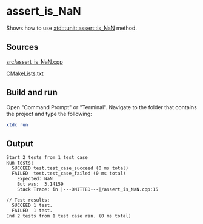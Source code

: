 # assert_is_NaN

Shows how to use [xtd::tunit::assert::is_NaN](https://gammasoft71.github.io/xtd/reference_guides/latest/classxtd_1_1tunit_1_1assert.html#a6f2b639e6b6f3cc89c6d928c05e704f6) method.

## Sources

[src/assert_is_NaN.cpp](src/assert_is_NaN.cpp)

[CMakeLists.txt](CMakeLists.txt)

## Build and run

Open "Command Prompt" or "Terminal". Navigate to the folder that contains the project and type the following:

```cmake
xtdc run
```

## Output

```
Start 2 tests from 1 test case
Run tests:
  SUCCEED test.test_case_succeed (0 ms total)
  FAILED  test.test_case_failed (0 ms total)
    Expected: NaN
    But was:  3.14159
    Stack Trace: in |---OMITTED---|/assert_is_NaN.cpp:15

// Test results:
  SUCCEED 1 test.
  FAILED  1 test.
End 2 tests from 1 test case ran. (0 ms total)
```
